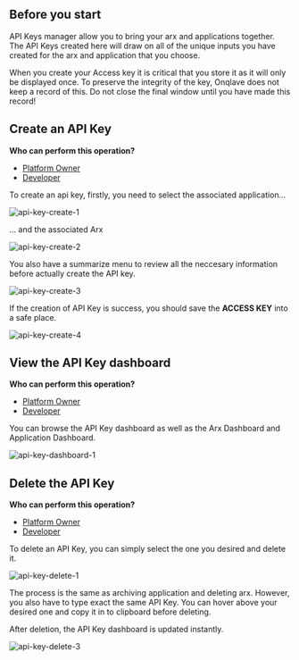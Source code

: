 
## **Before you start**

API Keys manager allow you to bring your arx and applications together. The API Keys created here will draw on all of the unique inputs you have created for the arx and application that you choose.

When you create your Access key it is critical that you store it as it will only be displayed once. To preserve the integrity of the key, Onqlave does not keep a record of this. Do not close the final window  until you have made this record!


## **Create an API Key**

**Who can perform this operation?**

- [Platform Owner](../../platform/access/#1-platform-owner)
- [Developer](../../platform/access/#2-developer)

To create an api key, firstly, you need to select the associated application...

![api-key-create-1](https://t36712295.p.clickup-attachments.com/t36712295/f3315bfe-73f9-4c28-a43e-80e92fdcb2d2/api-key-2.png)

... and the associated Arx

![api-key-create-2](https://t36712295.p.clickup-attachments.com/t36712295/1b3bcf20-fff7-45d2-bf3c-e1f6ccd3864c/api-key-2%20(1).png)

You also have a summarize menu to review all the neccesary information before actually create the API key.

![api-key-create-3](https://t36712295.p.clickup-attachments.com/t36712295/d329c7c6-86aa-4bba-b8a2-842f428072ec/api-key-2%20(2).png)

If the creation of API Key is success, you should save the **ACCESS KEY** into a safe place.

![api-key-create-4](https://t36712295.p.clickup-attachments.com/t36712295/f038cec3-270f-4107-969d-a98c7e4dfb82/api-key-2%20(3).png)


## **View the API Key dashboard**

**Who can perform this operation?**

- [Platform Owner](http://localhost:8000/guides/web-app-guide/platform/access/#1-platform-owner)
- [Developer](http://localhost:8000/guides/web-app-guide/platform/access/#2-developer)

You can browse the API Key dashboard as well as the Arx Dashboard and Application Dashboard.

![api-key-dashboard-1](https://t36712295.p.clickup-attachments.com/t36712295/91304976-9bdb-46a6-897a-f782da71fc8a/api-key-2%20(4).png)


## **Delete the API Key** 

**Who can perform this operation?**

- [Platform Owner](http://localhost:8000/guides/web-app-guide/platform/access/#1-platform-owner)
- [Developer](http://localhost:8000/guides/web-app-guide/platform/access/#2-developer)

To delete an API Key, you can simply select the one you desired and delete it.

![api-key-delete-1](https://t36712295.p.clickup-attachments.com/t36712295/edd779f5-81d4-4b1a-845b-75a194cab85a/api-key-2%20(5).png)

The process is the same as archiving application and deleting arx. However, you also have to type exact the same API Key. You can hover above your desired one and copy it in to clipboard before deleting.

After deletion, the API Key dashboard is updated instantly. 

![api-key-delete-3](https://t36712295.p.clickup-attachments.com/t36712295/d7dd07ec-a546-48c7-af5d-074223f6f290/api-key-2%20(7).png)